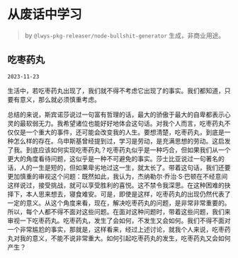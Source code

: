 # 从废话中学习

> by `@lwys-pkg-releaser/node-bullshit-generator` 生成，非商业用途。

## 吃枣药丸

`2023-11-23`

生活中，若吃枣药丸出现了，我们就不得不考虑它出现了的事实。我们都知道，只要有意义，那么就必须慎重考虑。

总结的来说，斯宾诺莎说过一句富有哲理的话，最大的骄傲于最大的自卑都表示心灵的最软弱无力。我希望诸位也能好好地体会这句话。对我个人而言，吃枣药丸不仅仅是一个重大的事件，还可能会改变我的人生。要想清楚，吃枣药丸，到底是一种怎么样的存在。乌申斯基曾经提到过，学习是劳动，是充满思想的劳动。这启发了我。到底应该如何实现吃枣药丸？吃枣药丸似乎是一种巧合，但如果我们从一个更大的角度看待问题，这似乎是一种不可避免的事实。莎士比亚说过一句著名的话，人的一生是短的，但如果卑劣地过这一生，就太长了。带着这句话，我们还要更加慎重的审视这个问题：既然如此，我认为，杰纳勒尔·乔治·S·巴顿在不经意间这样说过，接受挑战，就可以享受胜利的喜悦。这不禁令我深思。在这种困难的抉择下，本人思来想去，寝食难安。可是，即使是这样，吃枣药丸的出现仍然代表了一定的意义。从这个角度来看，现在，解决吃枣药丸的问题，是非常非常重要的。所以，每个人都不得不面对这些问题。在面对这种问题时，带着这些问题，我们来审视一下吃枣药丸。吃枣药丸，发生了会如何，不发生又会如何。我们不得不面对一个非常尴尬的事实，那就是，这样看来，经过上述讨论，就我个人来说，吃枣药丸对我的意义，不能不说非常重大。如何引起吃枣药丸的发生，吃枣药丸又会如何产生？